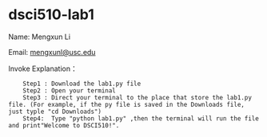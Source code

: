 # dsci510-lab1
Name: Mengxun Li

Email: mengxunl@usc.edu

Invoke Explanation：

        Step1 : Download the lab1.py file
        Step2 : Open your terminal
        Step3 : Direct your terminal to the place that store the lab1.py file. (For example, if the py file is saved in the Downloads file, just typle "cd Downloads")
        Step4:  Type "python lab1.py" ,then the terminal will run the file and print"Welcome to DSCI510!".
       
